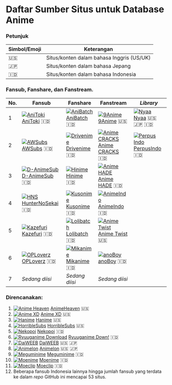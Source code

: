 # Daftar Sumber Situs untuk Database Anime
### Petunjuk
| Simbol/Emoji | Keterangan |
| ------------ | ---------- |
| :us: | Situs/konten dalam bahasa Inggris (US/UK) |
| :jp: | Situs/konten dalam bahasa Jepang |
| :indonesia: | Situs/konten dalam bahasa Indonesia |

### Fansub, Fanshare, dan Fanstream.
| No. | Fansub | Fanshare | Fanstream | _Library_ |
| --- | ------ | -------- | --------- | --------- |
| 1 | [![AniToki](https://www.google.com/s2/favicons?domain=anitoki.com "AniToki")](http://anitoki.com) [AniToki](http://anitoki.com) :indonesia: | [![AniBatch](https://www.google.com/s2/favicons?domain=anibatch.me "AniBatch")](http://anibatch.me) [AniBatch](http://anibatch.me) :indonesia: | [![9Anime](https://www.google.com/s2/favicons?domain=9anime.to "9Anime")](https://9anime.to) [9Anime](https://9anime.to) :us: | [![Nyaa](https://www.google.com/s2/favicons?domain=nyaa.si)](http://nyaa.si "Nyaa") [Nyaa](http://nyaa.si) :us: :jp: :indonesia: |
| 2 | [![AWSubs](https://www.google.com/s2/favicons?domain=awsubs.co "AWSubs")](https://awsubs.co) [AWSubs](https://awsubs.co) :indonesia: | [![Drivenime](https://www.google.com/s2/favicons?domain=drivenime.com "Drivenime")](http://drivenime.com) [Drivenime](http://drivenime.com) :indonesia: | [![Anime CRACKS](https://www.google.com/s2/favicons?domain=animecracks.com "Anime CRACKS")](https://animecracks.com) [Anime CRACKS](https://animecracks.com) :indonesia: | [![Perpus Indo](https://www.google.com/s2/favicons?domain=www.perpusindo.info "PerpusIndo")](https://www.perpusindo.info) [PerpusIndo](https://www.perpusindo.info) :indonesia:
| 3 | [![D-AnimeSub](https://www.google.com/s2/favicons?domain=danimesub.wordpress.com "D-AnimeSub")](https://danimesub.wordpress.com) [D-AnimeSub](https://danimesub.wordpress.com) :indonesia: | [![Hinime](https://www.google.com/s2/favicons?domain=hinime.com "Hinime")](https://hinime.com) [Hinime](https://hinime.com) :indonesia: | [![Anime HADE](https://www.google.com/s2/favicons?domain=animehade.com "Anime Hade")](http://animehade.com) [Anime HADE](http://animehade.com) :indonesia: |
| 4 | [![HNS](https://www.google.com/s2/favicons?domain=www.huntersekai.website "HunterNoSekai")](http://www.huntersekai.website) [HunterNoSekai](http://www.huntersekai.website) :indonesia: | [![Kusonime](https://www.google.com/s2/favicons?domain=kusonime.com "Kusonime")](http://kusonime.com) [Kusonime](http://kusonime.com) :indonesia: | [![AnimeIndo](https://www.google.com/s2/favicons?domain=animeindo.moe "AnimeIndo")](http://animeindo.moe) [AnimeIndo](http://animeindo.moe) :indonesia: |                                                                          
| 5 | [![Kazefuri](https://www.google.com/s2/favicons?domain=www.kazefuri.web.id "Kazefuri")](http://www.kazefuri.web.id) [Kazefuri](http://www.kazefuri.web.id) :indonesia: | [![Lolibatch](https://www.google.com/s2/favicons?domain=lolibatch.com "Lolibatch")](http://lolibatch.com) [Lolibatch](http://lolibatch.com) :indonesia: | [![Anime Twist](https://www.google.com/s2/favicons?domain=twist.moe "Anime Twist")](https://twist.moe) [Anime Twist](https://twist.moe) :us:
| 6 | [![OPLoverz](https://www.google.com/s2/favicons?domain=oploverz.in "OPLoverz")](https://oploverz.in) [OPLoverz](https://oploverz.in) :indonesia: | [![Mikanime](https://www.google.com/s2/favicons?domain=mikanime.com "Mikanime")](https://mikanime.com) [Mikanime](https://mikanime.com) :indonesia: | [![anoBoy](https://www.google.com/s2/favicons?domain=anoboy.id "anoBoy")](https://anoboy.id) [anoBoy](https://anoboy.id) :indonesia: | 
| 7 | _Sedang diisi_ | _Sedang diisi_ | _Sedang diisi_ |

### Direncanakan:
1. [![Anime Heaven](https://www.google.com/s2/favicons?domain=animeheaven.es)](https://animeheaven.es) [AnimeHeaven](https://animeheaven.es) :us:
2. [![Anime XD](https://www.google.com/s2/favicons?domain=animexd.me)](https://animexd.me) [Anime XD](https://animexd.me) :us:
3. [![Hanime](https://www.google.com/s2/favicons?domain=hanime.tv)](https://hanime.tv) [Hanime](https://hanime.tv) :us:
4. [![HorribleSubs](https://www.google.com/s2/favicons?domain=horriblesubs.info)](https://horriblesubs.info) [HorribleSubs](https://horriblesubs.info) :us:
5. [![Nekopoi](https://www.google.com/s2/favicons?domain=nekopoi.care)](https://nekopoi.care) [Nekopoi](https://nekopoi.care) :indonesia:
6. [![Ryuuganime Download](https://www.google.com/s2/favicons?domain=Ryuuganime.blogspot.com)](https://ryuuganime.blogspot.com) [Ryuuganime Down!](https://ryuuganime.blogspot.com) :indonesia:
7. [![DaiWEEB](https://www.google.com/s2/favicons?domain=www.daiweeb.org)](https://www.daiweeb.org) [DaiWEEB](https://www.daiweeb.org) :us: :jp:
8. [![Animelon](https://www.google.com/s2/favicons?domain=animelon.com)](https://animelon.com) [Animelon](https://animelon.com) :us: :jp:
9. [![Meguminime](https://www.google.com/s2/favicons?domain=meguminime.com)](https://meguminime.com) [Meguminime](https://meguminime.com) :indonesia:
10. [![Moenime](https://www.google.com/s2/favicons?domain=moenime.com)](https://moenime.com) [Moenime](https://moenime.com) :indonesia:
11. [![Moeclip](https://www.google.com/s2/favicons?domain=moeclip.com)](https://moeclip.com) [Moeclip](https://moeclip.com) :indonesia:
12. Beberapa fansub Indonesia lainnya hingga jumlah fansub yang terdata ke dalam _repo_ GitHub ini mencapai 53 situs.

